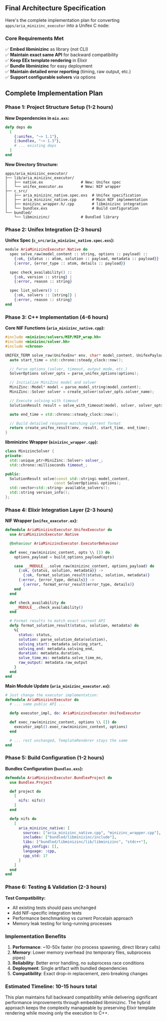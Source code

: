 ## Final Architecture Specification

Here's the complete implementation plan for converting `apps/aria_minizinc_executor` into a Unifex C node:

### Core Requirements Met

✅ **Embed libminizinc** as library (not CLI)  
✅ **Maintain exact same API** for backward compatibility  
✅ **Keep EEx template rendering** in Elixir  
✅ **Bundle libminizinc** for easy deployment  
✅ **Maintain detailed error reporting** (timing, raw output, etc.)  
✅ **Support configurable solvers** via options

## Complete Implementation Plan

### Phase 1: Project Structure Setup (1-2 hours)

**New Dependencies in `mix.exs`:**

```elixir
defp deps do
  [
    {:unifex, "~> 1.1"},
    {:bundlex, "~> 1.3"},
    # ... existing deps
  ]
end
```

**New Directory Structure:**

```
apps/aria_minizinc_executor/
├── lib/aria_minizinc_executor/
│   ├── native.ex                 # New: Unifex spec
│   └── unifex_executor.ex        # New: NIF wrapper
├── c_src/
│   ├── aria_minizinc_native.spec.exs  # Unifex specification
│   ├── aria_minizinc_native.cpp       # Main NIF implementation
│   ├── minizinc_wrapper.h/.cpp        # libminizinc integration
│   └── bundlex.exs                    # Build configuration
└── bundled/
    └── libminizinc/              # Bundled library
```

### Phase 2: Unifex Integration (2-3 hours)

**Unifex Spec (`c_src/aria_minizinc_native.spec.exs`):**

```elixir
module AriaMinizincExecutor.Native do
  spec solve_raw(model_content :: string, options :: payload) ::
    {:ok, {status :: atom, solution :: payload, metadata :: payload}} |
    {:error, {error_type :: atom, details :: payload}}

  spec check_availability() ::
    {:ok, version :: string} |
    {:error, reason :: string}

  spec list_solvers() ::
    {:ok, solvers :: [string]} |
    {:error, reason :: string}
end
```

### Phase 3: C++ Implementation (4-6 hours)

**Core NIF Functions (`aria_minizinc_native.cpp`):**

```cpp
#include <minizinc/solvers/MIP/MIP_wrap.hh>
#include <minizinc/solver.hh>
#include <chrono>

UNIFEX_TERM solve_raw(UnifexEnv* env, char* model_content, UnifexPayload* options) {
  auto start_time = std::chrono::steady_clock::now();

  // Parse options (solver, timeout, output_mode, etc.)
  SolverOptions solver_opts = parse_unifex_options(options);

  // Initialize MiniZinc model and solver
  MiniZinc::Model* model = parse_model_string(model_content);
  MiniZinc::Solver solver = create_solver(solver_opts.solver_name);

  // Execute solving with timeout
  SolutionResult result = solve_with_timeout(model, solver, solver_opts);

  auto end_time = std::chrono::steady_clock::now();

  // Build detailed response matching current format
  return create_unifex_result(env, result, start_time, end_time);
}
```

**libminizinc Wrapper (`minizinc_wrapper.cpp`):**

```cpp
class MinizincSolver {
private:
  std::unique_ptr<MiniZinc::Solver> solver_;
  std::chrono::milliseconds timeout_;

public:
  SolutionResult solve(const std::string& model_content,
                      const SolverOptions& options);
  std::vector<std::string> available_solvers();
  std::string version_info();
};
```

### Phase 4: Elixir Integration Layer (2-3 hours)

**NIF Wrapper (`unifex_executor.ex`):**

```elixir
defmodule AriaMinizincExecutor.UnifexExecutor do
  use AriaMinizincExecutor.Native

  @behaviour AriaMinizincExecutor.ExecutorBehaviour

  def exec_raw(minizinc_content, opts \\ []) do
    options_payload = build_options_payload(opts)

    case __MODULE__.solve_raw(minizinc_content, options_payload) do
      {:ok, {status, solution, metadata}} ->
        {:ok, format_solution_result(status, solution, metadata)}
      {:error, {error_type, details}} ->
        {:error, format_error_result(error_type, details)}
    end
  end

  def check_availability do
    __MODULE__.check_availability()
  end

  # Format results to match exact current API
  defp format_solution_result(status, solution, metadata) do
    %{
      status: status,
      solution: parse_solution_data(solution),
      solving_start: metadata.solving_start,
      solving_end: metadata.solving_end,
      duration: metadata.duration,
      solve_time_ms: metadata.solve_time_ms,
      raw_output: metadata.raw_output
    }
  end
end
```

**Main Module Update (`aria_minizinc_executor.ex`):**

```elixir
# Just change the executor implementation:
defmodule AriaMinizincExecutor do
  # ... same public API ...

  defp executor_impl, do: AriaMinizincExecutor.UnifexExecutor

  def exec_raw(minizinc_content, options \\ []) do
    executor_impl().exec_raw(minizinc_content, options)
  end

  # ... rest unchanged, TemplateRenderer stays the same
end
```

### Phase 5: Build Configuration (1-2 hours)

**Bundlex Configuration (`bundlex.exs`):**

```elixir
defmodule AriaMinizincExecutor.BundlexProject do
  use Bundlex.Project

  def project do
    [
      nifs: nifs()
    ]
  end

  defp nifs do
    [
      aria_minizinc_native: [
        sources: ["aria_minizinc_native.cpp", "minizinc_wrapper.cpp"],
        includes: ["bundled/libminizinc/include"],
        libs: ["bundled/libminizinc/lib/libminizinc", "stdc++"],
        pkg_configs: [],
        language: :cpp,
        cpp_std: 17
      ]
    ]
  end
end
```

### Phase 6: Testing & Validation (2-3 hours)

**Test Compatibility:**

- All existing tests should pass unchanged
- Add NIF-specific integration tests
- Performance benchmarking vs current Porcelain approach
- Memory leak testing for long-running processes

### Implementation Benefits

1. **Performance**: ~10-50x faster (no process spawning, direct library calls)
2. **Memory**: Lower memory overhead (no temporary files, subprocess pipes)
3. **Reliability**: Better error handling, no subprocess race conditions
4. **Deployment**: Single artifact with bundled dependencies
5. **Compatibility**: Exact drop-in replacement, zero breaking changes

### Estimated Timeline: 10-15 hours total

This plan maintains full backward compatibility while delivering significant performance improvements through embedded libminizinc. The hybrid approach keeps the complexity manageable by preserving Elixir template rendering while moving only the execution to C++.
